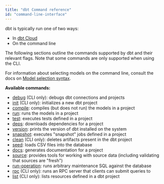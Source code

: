 ```yaml
---
title: "dbt Command reference"
id: "command-line-interface"
---
```


dbt is typically run one of two ways:
* In [dbt Cloud](the-dbt-ide)
* On the command line

The following sections outline the commands supported by dbt and their relevant flags. Note that some commands are only supported when using the CLI.

For information about selecting models on the command line, consult the docs on [Model selection syntax](model-selection-syntax).

**Available commands:**

- [debug](debug) (CLI only): debugs dbt connections and projects
- [init](init) (CLI only): initializes a new dbt project
- [compile](compile): compiles (but does not run) the models in a project
- [run](run): runs the models in a project
- [test](test): executes tests defined in a project
- [deps](deps): downloads dependencies for a project
- [version](version): prints the version of dbt installed on the system
- [snapshot](snapshot): executes "snapshot" jobs defined in a project
- [clean](clean) (CLI only): deletes artifacts present in the dbt project
- [seed](seed): loads CSV files into the database
- [docs](cmd-docs): generates documentation for a project
- [source](command-line-interface/source): provides tools for working with source data (including validating that sources are "fresh")
- [run-operation](run-operation): runs arbitrary maintenance SQL against the database
- [rpc](rpc) (CLI only): runs an RPC server that clients can submit queries to
- [list](list) (CLI only): lists resources defined in a dbt project
